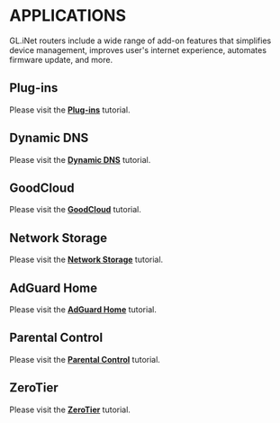 # APPLICATIONS

GL.iNet routers include a wide range of add-on features that simplifies device management, improves user's internet experience, automates firmware update, and more.

## Plug-ins

Please visit the [**Plug-ins**](../../../tutorials/plugins/) tutorial.

## Dynamic DNS

Please visit the [**Dynamic DNS**](../../../tutorials/ddns/) tutorial.

## GoodCloud

Please visit the  [**GoodCloud**](../../../tutorials/cloud/) tutorial.

## Network Storage

Please visit the [**Network Storage**](../../../tutorials/network_storage/) tutorial.

## AdGuard Home

Please visit the [**AdGuard Home**](../../../tutorials/adguardhome/) tutorial.

## Parental Control

Please visit the [**Parental Control**](../../../tutorials/parental_control/) tutorial.

## ZeroTier

Please visit the [**ZeroTier**](../../../tutorials/zerotier/) tutorial.
